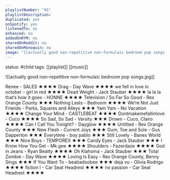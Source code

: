 ```yaml
---
playlistNumber: "95"
playlistDescription:
duplicated: yes
onSpotify: yes
listenedTo: no
enhanced: no
addedOnRYM: no
sharedOnReddit: no
sharedOnMonoquin: no
image: "[[actually good non-repetitive non-formulaic bedroom pop songs.jpg]]"
---
```

status: #child 
tags: [[playlist]] [[music]] 

![[actually good non-repetitive non-formulaic bedroom pop songs.jpg]]

Renee - SALES ★★★★
Drag - Day Wave ★★★★
we fell in love in october - girl in red ★★★★
Dead Weight - Jack Stauber ★★★★
la la la that’s how it goes - HONNE ★★★★
Television / So Far So Good - Rex Orange County ★★★
Nothing Lasts - Bedroom ★★★★
We’re Not Just Friends - Parks, Squares and Alleys ★★★
Yam Yam - No Vacation ★★★★
Change Your Mind - CASTLEBEAT ★★★★
Dontmakemefallinlove - Cuco ★★★★
So Sad, So Sad - Varsity ★★★
Drown - Cuco, Clairo ★★★★
Can I Call You Tonight? - Dayglow ★★★★
Untitled - Rex Orange County ★★★
New Flesh - Current Joys ★★★
Gum, Toe and Sole - Gus Dapperton ★★★
Everytime - boy pablo ★★★
Still Lovely - Banes World ★★★
Nice Boys - TEMPOREX ★★★
Candy Eyes - Jack Stauber ★★★
I Know How You Get - Mk.gee ★★★★
Shoulders - Fazerdaze ★★★★
God in Jeans - Ryan Beatty ★★★★
Oh Klahoma - Jack Stauber ★★★
Total Zombie - Day Wave ★★★★
Loving Is Easy - Rex Orange County, Benny Sings ★★★
If You Want To - beabadoobee ★★★
deja vu - Olivia Rodrigo ★★★★
fiction I - Car Seat Headrest ★★★★
no passion - Car Seat Headrest ★★★★

